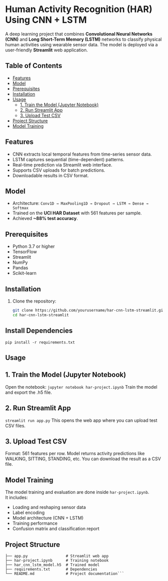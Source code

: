 # Human Activity Recognition (HAR) Using CNN + LSTM

A deep learning project that combines **Convolutional Neural Networks (CNN)** and **Long Short-Term Memory (LSTM)** networks to classify physical human activities using wearable sensor data. The model is deployed via a user-friendly **Streamlit** web application.

## Table of Contents

- [Features](#features)
- [Model](#model)
- [Prerequisites](#prerequisites)
- [Installation](#installation)
- [Usage](#usage)
  - [1. Train the Model (Jupyter Notebook)](#1-train-the-model-jupyter-notebook)
  - [2. Run Streamlit App](#2-run-streamlit-app)
  - [3. Upload Test CSV](#3-upload-test-csv)
- [Project Structure](#project-structure)
- [Model Training](#model-training)

## Features

- CNN extracts local temporal features from time-series sensor data.
- LSTM captures sequential (time-dependent) patterns.
- Real-time prediction via Streamlit web interface.
- Supports CSV uploads for batch predictions.
- Downloadable results in CSV format.

## Model

- Architecture: `Conv1D → MaxPooling1D → Dropout → LSTM → Dense → Softmax`
- Trained on the **UCI HAR Dataset** with 561 features per sample.
- Achieved **~88% test accuracy**.

## Prerequisites

- Python 3.7 or higher
- TensorFlow
- Streamlit
- NumPy
- Pandas
- Scikit-learn

## Installation

1. Clone the repository:
   ```bash
   git clone https://github.com/yourusername/har-cnn-lstm-streamlit.git
   cd har-cnn-lstm-streamlit

## Install Dependencies
`pip install -r requirements.txt`

## Usage
## 1. Train the Model (Jupyter Notebook)
Open the notebook:
  `jupyter notebook har-project.ipynb`
Train the model and export the .h5 file.

## 2. Run Streamlit App
`streamlit run app.py`
This opens the web app where you can upload test CSV files.

## 3. Upload Test CSV
Format: 561 features per row.
Model returns activity predictions like WALKING, SITTING, STANDING, etc.
You can download the result as a CSV file.

## Model Training

The model training and evaluation are done inside `har-project.ipynb`.  
It includes:
- Loading and reshaping sensor data
- Label encoding
- Model architecture (CNN + LSTM)
- Training performance
- Confusion matrix and classification report

## Project Structure
```har-cnn-lstm-streamlit/
├── app.py                 # Streamlit web app
├── har-project.ipynb      # Training notebook
├── har_cnn_lstm_model.h5  # Trained model
├── requirements.txt       # Dependencies
└── README.md              # Project documentation```



